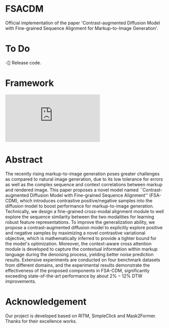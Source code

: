 # FSACDM
Official implementation of the paper 'Contrast-augmented Diffusion Model with Fine-grained Sequence Alignment for Markup-to-Image Generation'.

# To Do
-[] Release code.

# Framework
![image](https://github.com/zgj77/FSACDM/assets/Framework.pdf)

# Abstract
The recently rising markup-to-image generation poses greater challenges as compared to natural image generation, due to its low tolerance for errors as well as the complex sequence and context correlations between markup and rendered image. This paper proposes a novel model named ``Contrast-augmented Diffusion Model with Fine-grained Sequence Alignment'' (FSA-CDM), which introduces contrastive positive/negative samples into the diffusion model to boost performance for markup-to-image generation. Technically, we design a fine-grained cross-modal alignment module to well explore the sequence similarity between the two modalities for learning robust feature representations. To improve the generalization ability, we propose a contrast-augmented diffusion model to explicitly explore positive and negative samples by maximizing a novel contrastive variational objective, which is mathematically inferred to provide a tighter bound for the model's optimization. Moreover, the context-aware cross attention module is developed to capture the contextual information within markup language during the denoising process, yielding better noise prediction results. Extensive experiments are conducted on four benchmark datasets from different domains, and the experimental results demonstrate the effectiveness of the proposed components in FSA-CDM, significantly exceeding state-of-the-art performance by about $2\%-12\%$ DTW improvements.

# Acknowledgement
Our project is developed based on RITM, SimpleClick and Mask2Former. Thanks for their excellence works.
